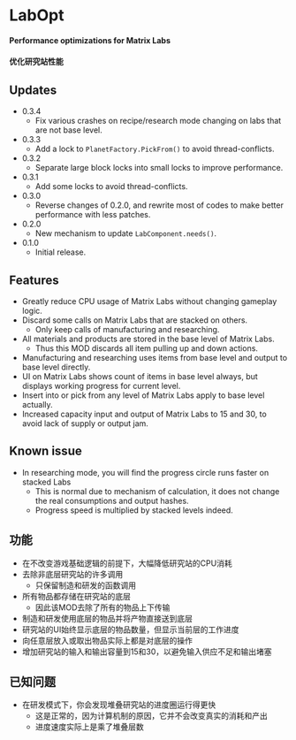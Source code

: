 # LabOpt

#### Performance optimizations for Matrix Labs
#### 优化研究站性能

## Updates
* 0.3.4
  * Fix various crashes on recipe/research mode changing on labs that are not base level.
* 0.3.3
  * Add a lock to `PlanetFactory.PickFrom()` to avoid thread-conflicts. 
* 0.3.2
  * Separate large block locks into small locks to improve performance.
* 0.3.1
  * Add some locks to avoid thread-conflicts.
* 0.3.0
  * Reverse changes of 0.2.0, and rewrite most of codes to make better performance with less patches.
* 0.2.0
  * New mechanism to update `LabComponent.needs()`.
* 0.1.0
  * Initial release.

## Features
* Greatly reduce CPU usage of Matrix Labs without changing gameplay logic.
* Discard some calls on Matrix Labs that are stacked on others.
  * Only keep calls of manufacturing and researching.
* All materials and products are stored in the base level of Matrix Labs.
  * Thus this MOD discards all item pulling up and down actions.
* Manufacturing and researching uses items from base level and output to base level directly.
* UI on Matrix Labs shows count of items in base level always, but displays working progress for current level.
* Insert into or pick from any level of Matrix Labs apply to base level actually.
* Increased capacity input and output of Matrix Labs to 15 and 30, to avoid lack of supply or output jam.

## Known issue
* In researching mode, you will find the progress circle runs faster on stacked Labs
  * This is normal due to mechanism of calculation, it does not change the real consumptions and output hashes.
  * Progress speed is multiplied by stacked levels indeed.

## 功能
* 在不改变游戏基础逻辑的前提下，大幅降低研究站的CPU消耗
* 去除非底层研究站的许多调用
  * 只保留制造和研发的函数调用
* 所有物品都存储在研究站的底层
  * 因此该MOD去除了所有的物品上下传输
* 制造和研发使用底层的物品并将产物直接送到底层
* 研究站的UI始终显示底层的物品数量，但显示当前层的工作进度
* 向任意层放入或取出物品实际上都是对底层的操作
* 增加研究站的输入和输出容量到15和30，以避免输入供应不足和输出堵塞

## 已知问题
* 在研发模式下，你会发现堆叠研究站的进度圈运行得更快
  * 这是正常的，因为计算机制的原因，它并不会改变真实的消耗和产出
  * 进度速度实际上是乘了堆叠层数
